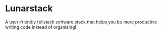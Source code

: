 # Lunarstack

A user-friendly fullstack software stack that helps you be more productive writing code instead of organizing!

